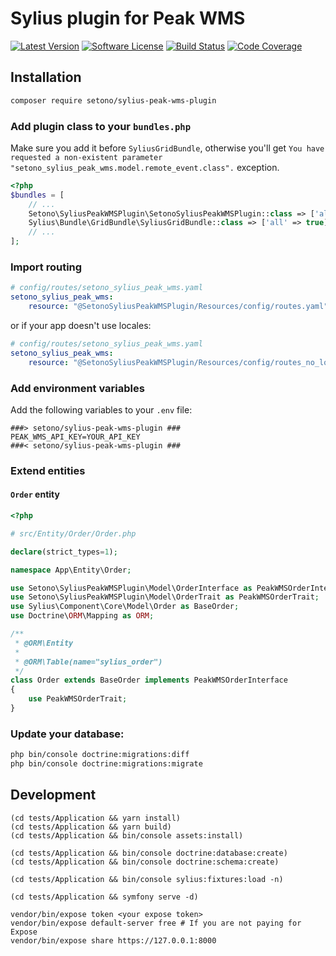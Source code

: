 # Sylius plugin for Peak WMS

[![Latest Version][ico-version]][link-packagist]
[![Software License][ico-license]](LICENSE)
[![Build Status][ico-github-actions]][link-github-actions]
[![Code Coverage][ico-code-coverage]][link-code-coverage]

## Installation

```bash
composer require setono/sylius-peak-wms-plugin
```

### Add plugin class to your `bundles.php`

Make sure you add it before `SyliusGridBundle`, otherwise you'll get
`You have requested a non-existent parameter "setono_sylius_peak_wms.model.remote_event.class".` exception.

```php
<?php
$bundles = [
    // ...
    Setono\SyliusPeakWMSPlugin\SetonoSyliusPeakWMSPlugin::class => ['all' => true],
    Sylius\Bundle\GridBundle\SyliusGridBundle::class => ['all' => true],
    // ...
];
```

### Import routing

```yaml
# config/routes/setono_sylius_peak_wms.yaml
setono_sylius_peak_wms:
    resource: "@SetonoSyliusPeakWMSPlugin/Resources/config/routes.yaml"
```

or if your app doesn't use locales:

```yaml
# config/routes/setono_sylius_peak_wms.yaml
setono_sylius_peak_wms:
    resource: "@SetonoSyliusPeakWMSPlugin/Resources/config/routes_no_locale.yaml"
```

### Add environment variables

Add the following variables to your `.env` file:

```dotenv
###> setono/sylius-peak-wms-plugin ###
PEAK_WMS_API_KEY=YOUR_API_KEY
###< setono/sylius-peak-wms-plugin ###
```

### Extend entities

#### `Order` entity

```php
<?php

# src/Entity/Order/Order.php

declare(strict_types=1);

namespace App\Entity\Order;

use Setono\SyliusPeakWMSPlugin\Model\OrderInterface as PeakWMSOrderInterface;
use Setono\SyliusPeakWMSPlugin\Model\OrderTrait as PeakWMSOrderTrait;
use Sylius\Component\Core\Model\Order as BaseOrder;
use Doctrine\ORM\Mapping as ORM;

/**
 * @ORM\Entity
 *
 * @ORM\Table(name="sylius_order")
 */
class Order extends BaseOrder implements PeakWMSOrderInterface
{
    use PeakWMSOrderTrait;
}
```

### Update your database:

```bash
php bin/console doctrine:migrations:diff
php bin/console doctrine:migrations:migrate
```

## Development

```shell
(cd tests/Application && yarn install)
(cd tests/Application && yarn build)
(cd tests/Application && bin/console assets:install)

(cd tests/Application && bin/console doctrine:database:create)
(cd tests/Application && bin/console doctrine:schema:create)

(cd tests/Application && bin/console sylius:fixtures:load -n)

(cd tests/Application && symfony serve -d)

vendor/bin/expose token <your expose token>
vendor/bin/expose default-server free # If you are not paying for Expose
vendor/bin/expose share https://127.0.0.1:8000
```

[ico-version]: https://poser.pugx.org/setono/sylius-peak-wms-plugin/v/stable
[ico-license]: https://poser.pugx.org/setono/sylius-peak-wms-plugin/license
[ico-github-actions]: https://github.com/Setono/sylius-peak-wms-plugin/actions/workflows/build.yaml/badge.svg
[ico-code-coverage]: https://codecov.io/gh/Setono/sylius-peak-wms-plugin/branch/master/graph/badge.svg

[link-packagist]: https://packagist.org/packages/setono/sylius-peak-wms-plugin
[link-github-actions]: https://github.com/Setono/sylius-peak-wms-plugin/actions
[link-code-coverage]: https://codecov.io/gh/Setono/sylius-peak-wms-plugin
